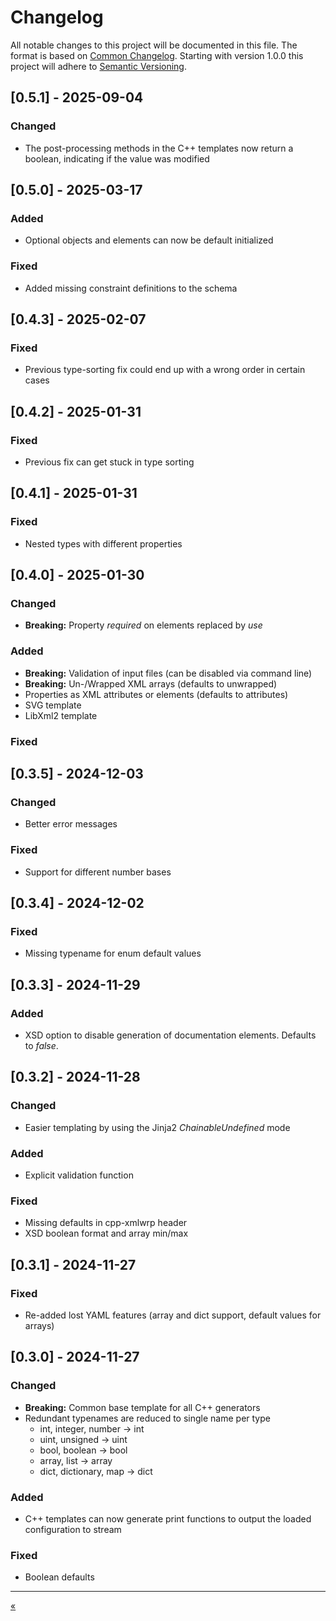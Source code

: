 # Changelog

All notable changes to this project will be documented in this file.
The format is based on [Common Changelog][CC].
Starting with version 1.0.0 this project will adhere to [Semantic Versioning][SV].

## [0.5.1] - 2025-09-04

### Changed

- The post-processing methods in the C++ templates now return a boolean,
  indicating if the value was modified

## [0.5.0] - 2025-03-17

### Added

- Optional objects and elements can now be default initialized

### Fixed

- Added missing constraint definitions to the schema

## [0.4.3] - 2025-02-07

### Fixed

- Previous type-sorting fix could end up with a wrong order in certain cases


## [0.4.2] - 2025-01-31

### Fixed

- Previous fix can get stuck in type sorting


## [0.4.1] - 2025-01-31

### Fixed

- Nested types with different properties


## [0.4.0] - 2025-01-30

### Changed

- **Breaking:** Property _required_ on elements replaced by _use_

### Added

- **Breaking:** Validation of input files (can be disabled via command line)
- **Breaking:** Un-/Wrapped XML arrays (defaults to unwrapped)
- Properties as XML attributes or elements (defaults to attributes)
- SVG template
- LibXml2 template

### Fixed


## [0.3.5] - 2024-12-03

### Changed

- Better error messages

### Fixed

- Support for different number bases


## [0.3.4] - 2024-12-02

### Fixed

- Missing typename for enum default values


## [0.3.3] - 2024-11-29

### Added

- XSD option to disable generation of documentation elements.
  Defaults to _false_.


## [0.3.2] - 2024-11-28

### Changed

- Easier templating by using the Jinja2 _ChainableUndefined_ mode

### Added

- Explicit validation function

### Fixed

- Missing defaults in cpp-xmlwrp header
- XSD boolean format and array min/max


## [0.3.1] - 2024-11-27

### Fixed

- Re-added lost YAML features (array and dict support, default values for arrays)


## [0.3.0] - 2024-11-27

### Changed

- **Breaking:** Common base template for all C++ generators
- Redundant typenames are reduced to single name per type
  - int, integer, number -> int
  - uint, unsigned -> uint
  - bool, boolean -> bool
  - array, list -> array
  - dict, dictionary, map -> dict

### Added

- C++ templates can now generate print functions to output the
  loaded configuration to stream

### Fixed

- Boolean defaults


---
[«](README.md)


[CC]: https://common-changelog.org
[SV]: https://semver.org/spec/v2.0.0.html
